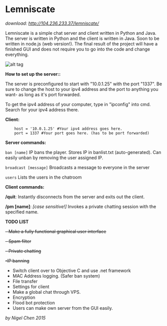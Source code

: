 # Lemniscate

*download: http://104.236.233.37/lemniscate/*


Lemniscate is a simple chat server and client written in Python and Java. The server is written in Python and the client is written in Java. Soon to be written in node.js (web version!). The final result of the project will have a finished GUI and does not require you to go into the code and change everything.

![alt tag](http://i.imgur.com/Zr4SFX6.png)

**How to set up the server::**

The server is preconfigured to start with "10.0.1.25" with the port "1337". Be sure to change the host to your ipv4 address and the port to anything you want- as long as it's port forwarded.

To get the ipv4 address of your computer, type in "ipconfig" into cmd. Search for your ipv4 address there.

**Client:**
```
	host = '10.0.1.25' #Your ipv4 address goes here.
	port = 1337 #Your port goes here. (has to be port forwarded)
```

**Server commands:**

```ban [name]``` IP bans the player. Stores IP in banlist.txt (auto-generated). Can easily unban by removing the user assigned IP.

```broadcast [message]``` Broadcasts a message to everyone in the server

```users``` Lists the users in the chatroom


**Client commands:**

**/quit**: Instantly disconnects from the server and exits out the client.

**/pm [name]**: *[case sensitive!]* Invokes a private chatting session with the specified name.

**TODO LIST**

~~- Make a fully functional graphical user interface~~


~~- Spam filter~~


~~- Private chatting~~


~~-IP banning~~



- Switch client over to Objective C and use .net framework
- MAC Address logging. (Safer ban system)
- File transfer
- Settings for client
- Make a global chat through VPS.
- Encryption
- Flood bot protection
- Users can make own server from the GUI easily.

*by Nigel Chen 2015*
